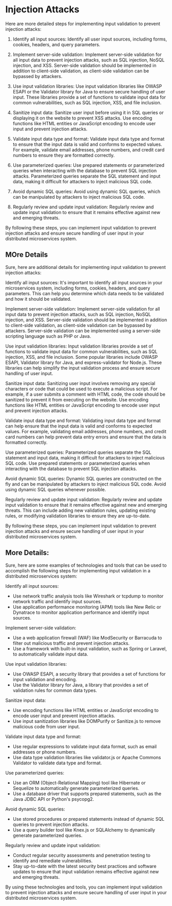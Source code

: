 # Injection Attacks

Here are more detailed steps for implementing input validation to prevent injection attacks:

1. Identify all input sources: Identify all user input sources, including forms, cookies, headers, and query parameters.

2. Implement server-side validation: Implement server-side validation for all input data to prevent injection attacks, such as SQL injection, NoSQL injection, and XSS. Server-side validation should be implemented in addition to client-side validation, as client-side validation can be bypassed by attackers.

3. Use input validation libraries: Use input validation libraries like OWASP ESAPI or the Validator library for Java to ensure secure handling of user input. These libraries provide a set of functions to validate input data for common vulnerabilities, such as SQL injection, XSS, and file inclusion.

4. Sanitize input data: Sanitize user input before using it in SQL queries or displaying it on the website to prevent XSS attacks. Use encoding functions like HTML entities or JavaScript encoding to encode user input and prevent injection attacks.

5. Validate input data type and format: Validate input data type and format to ensure that the input data is valid and conforms to expected values. For example, validate email addresses, phone numbers, and credit card numbers to ensure they are formatted correctly.

6. Use parameterized queries: Use prepared statements or parameterized queries when interacting with the database to prevent SQL injection attacks. Parameterized queries separate the SQL statement and input data, making it difficult for attackers to inject malicious SQL code.

7. Avoid dynamic SQL queries: Avoid using dynamic SQL queries, which can be manipulated by attackers to inject malicious SQL code.

8. Regularly review and update input validation: Regularly review and update input validation to ensure that it remains effective against new and emerging threats.

By following these steps, you can implement input validation to prevent injection attacks and ensure secure handling of user input in your distributed microservices system.


## MOre Details
Sure, here are additional details for implementing input validation to prevent injection attacks:

Identify all input sources: It's important to identify all input sources in your microservices system, including forms, cookies, headers, and query parameters. This can help you determine which data needs to be validated and how it should be validated.

Implement server-side validation: Implement server-side validation for all input data to prevent injection attacks, such as SQL injection, NoSQL injection, and XSS. Server-side validation should be implemented in addition to client-side validation, as client-side validation can be bypassed by attackers. Server-side validation can be implemented using a server-side scripting language such as PHP or Java.

Use input validation libraries: Input validation libraries provide a set of functions to validate input data for common vulnerabilities, such as SQL injection, XSS, and file inclusion. Some popular libraries include OWASP ESAPI, Validator library for Java, and express-validator for Node.js. These libraries can help simplify the input validation process and ensure secure handling of user input.

Sanitize input data: Sanitizing user input involves removing any special characters or code that could be used to execute a malicious script. For example, if a user submits a comment with HTML code, the code should be sanitized to prevent it from executing on the website. Use encoding functions like HTML entities or JavaScript encoding to encode user input and prevent injection attacks.

Validate input data type and format: Validating input data type and format can help ensure that the input data is valid and conforms to expected values. For example, validating email addresses, phone numbers, and credit card numbers can help prevent data entry errors and ensure that the data is formatted correctly.

Use parameterized queries: Parameterized queries separate the SQL statement and input data, making it difficult for attackers to inject malicious SQL code. Use prepared statements or parameterized queries when interacting with the database to prevent SQL injection attacks.

Avoid dynamic SQL queries: Dynamic SQL queries are constructed on the fly and can be manipulated by attackers to inject malicious SQL code. Avoid using dynamic SQL queries whenever possible.

Regularly review and update input validation: Regularly review and update input validation to ensure that it remains effective against new and emerging threats. This can include adding new validation rules, updating existing rules, or modifying validation libraries to ensure they are up-to-date.

By following these steps, you can implement input validation to prevent injection attacks and ensure secure handling of user input in your distributed microservices system.


## More Details:
Sure, here are some examples of technologies and tools that can be used to accomplish the following steps for implementing input validation in a distributed microservices system:

Identify all input sources:
- Use network traffic analysis tools like Wireshark or tcpdump to monitor network traffic and identify input sources.
- Use application performance monitoring (APM) tools like New Relic or Dynatrace to monitor application performance and identify input sources.

Implement server-side validation:
- Use a web application firewall (WAF) like ModSecurity or Barracuda to filter out malicious traffic and prevent injection attacks.
- Use a framework with built-in input validation, such as Spring or Laravel, to automatically validate input data.

Use input validation libraries:
- Use OWASP ESAPI, a security library that provides a set of functions for input validation and encoding.
- Use the Validator library for Java, a library that provides a set of validation rules for common data types.

Sanitize input data:
- Use encoding functions like HTML entities or JavaScript encoding to encode user input and prevent injection attacks.
- Use input sanitization libraries like DOMPurify or Sanitize.js to remove malicious code from user input.

Validate input data type and format:
- Use regular expressions to validate input data format, such as email addresses or phone numbers.
- Use data type validation libraries like validator.js or Apache Commons Validator to validate data type and format.

Use parameterized queries:
- Use an ORM (Object-Relational Mapping) tool like Hibernate or Sequelize to automatically generate parameterized queries.
- Use a database driver that supports prepared statements, such as the Java JDBC API or Python's psycopg2.

Avoid dynamic SQL queries:
- Use stored procedures or prepared statements instead of dynamic SQL queries to prevent injection attacks.
- Use a query builder tool like Knex.js or SQLAlchemy to dynamically generate parameterized queries.

Regularly review and update input validation:
- Conduct regular security assessments and penetration testing to identify and remediate vulnerabilities.
- Stay up-to-date with the latest security best practices and software updates to ensure that input validation remains effective against new and emerging threats.

By using these technologies and tools, you can implement input validation to prevent injection attacks and ensure secure handling of user input in your distributed microservices system.
